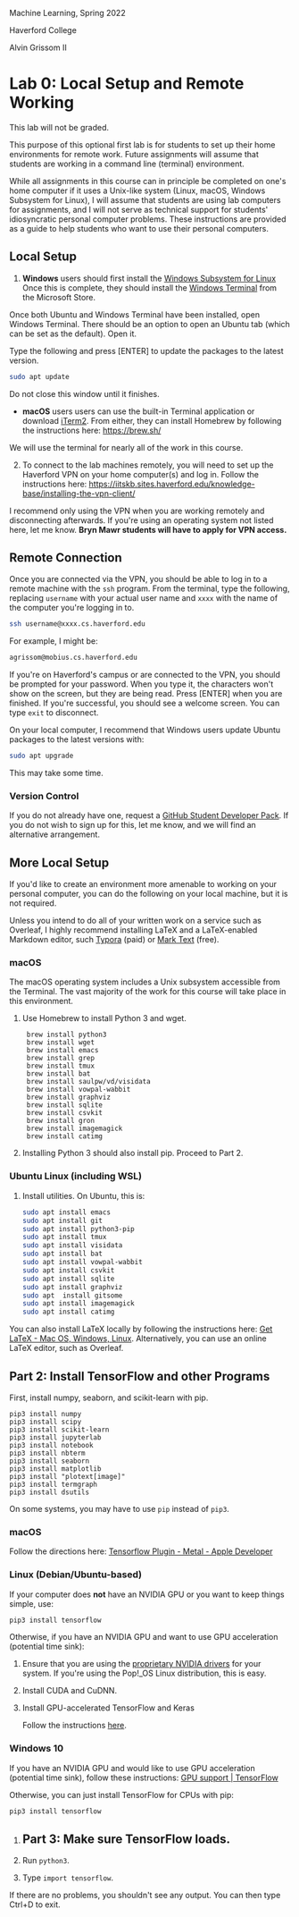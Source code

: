 Machine Learning, Spring 2022

Haverford College

Alvin Grissom II

# Lab 0: Local Setup and Remote Working

This lab will not be graded.

This purpose of this optional first lab is for students to set up their home environments for remote work.  Future assignments will assume that students are working in a command line (terminal) environment. 

While all assignments in this course can in principle be completed on one's home computer if it uses a Unix-like system (Linux, macOS, Windows Subsystem for Linux), I will assume that students are using lab computers for assignments, and I will not serve as technical support for students' idiosyncratic personal computer problems.  These instructions are provided as a guide to help students who want to use their personal computers.

## Local Setup

1. **Windows** users should first install the [Windows Subsystem for Linux](https://docs.microsoft.com/en-us/windows/wsl/install)  Once this is complete, they should install the [Windows Terminal](https://www.microsoft.com/en-us/p/windows-terminal/9n0dx20hk701?activetab=pivot:overviewtab) from the Microsoft Store. 

Once both Ubuntu and Windows Terminal have been installed, open Windows Terminal.  There should be an option to open an Ubuntu tab (which can be set as the default).  Open it.

Type the following and press [ENTER] to update the packages to the latest version.

```bash
sudo apt update
```

Do not close this window until it finishes.

* **macOS** users users can use the built-in Terminal application or download [iTerm2](https://iterm2.com/).  From either, they can install Homebrew by following the instructions here: https://brew.sh/

We will use the terminal for nearly all of the work in this course.

2. To connect to the lab machines remotely, you will need to set up the Haverford VPN on your home computer(s) and log in.  Follow the instructions here: https://iitskb.sites.haverford.edu/knowledge-base/installing-the-vpn-client/

I recommend only using the VPN when you are working remotely and disconnecting afterwards.  If you're using an operating system not listed here, let me know.  **Bryn Mawr students will have to apply for VPN access.**

## Remote Connection

Once you are connected via the VPN, you should be able to log in to a remote machine with the `ssh` program.  From the terminal, type the following, replacing `username` with your actual user name and `xxxx` with the name of the computer you're logging in to.

```bash
ssh username@xxxx.cs.haverford.edu
```

For example, I might be:

```bash
agrissom@mobius.cs.haverford.edu
```

If you're on Haverford's campus or are connected to the VPN, you should be prompted for your password.  When you type it, the characters won't show on the screen, but they are being read.  Press [ENTER] when you are finished.  If you're successful, you should see a welcome screen.  You can type `exit` to disconnect.

On your local computer, I recommend that Windows users update Ubuntu packages to the latest versions with:

```bash
sudo apt upgrade
```

This may take some time.

### Version Control

If you do not already have one, request a [GitHub Student Developer Pack](https://education.github.com/pack).  If you do not wish to sign up for this, let me know, and we will find an alternative arrangement.

## More Local Setup

If you'd like to create an environment more amenable to working on your personal computer, you can do the following on your local machine, but it is not required.

Unless you intend to do all of your written work on a service such as Overleaf, I highly recommend installing LaTeX and a LaTeX-enabled Markdown editor, such  [Typora](http://typora.io) (paid) or [Mark Text](https://marktext.app/) (free).

### macOS

The macOS operating system includes a Unix subsystem accessible from the Terminal.  The vast majority of the work for this course will take  place in this environment.

1. Use Homebrew to install Python 3 and wget.
   
   ```
    brew install python3
    brew install wget
    brew install emacs
    brew install grep
    brew install tmux
    brew install bat
    brew install saulpw/vd/visidata
    brew install vowpal-wabbit
    brew install graphviz
    brew install sqlite
    brew install csvkit
    brew install gron
    brew install imagemagick
    brew install catimg
   ```

2. Installing Python 3 should also install pip.  Proceed to Part 2.

### Ubuntu Linux (including WSL)

1. Install utilities.  On Ubuntu, this is:
   
   ```bash
   sudo apt install emacs
   sudo apt install git
   sudo apt install python3-pip
   sudo apt install tmux
   sudo apt install visidata
   sudo apt install bat
   sudo apt install vowpal-wabbit
   sudo apt install csvkit
   sudo apt install sqlite
   sudo apt install graphviz
   sudo apt  install gitsome
   sudo apt install imagemagick
   sudo apt install catimg
   ```

You can also install LaTeX locally by following the instructions here: [Get LaTeX - Mac OS, Windows, Linux](https://www.latex-project.org/get/).  Alternatively, you can use an online LaTeX editor, such as Overleaf.

## Part 2: Install TensorFlow and other Programs

First, install numpy, seaborn, and scikit-learn with pip.

```
pip3 install numpy 
pip3 install scipy
pip3 install scikit-learn
pip3 install jupyterlab
pip3 install notebook
pip3 install nbterm
pip3 install seaborn 
pip3 install matplotlib
pip3 install "plotext[image]"
pip3 install termgraph
pip3 install dsutils
```

On some systems, you may have to use `pip` instead of `pip3`.

### macOS

Follow the directions here: [Tensorflow Plugin - Metal - Apple Developer](https://developer.apple.com/metal/tensorflow-plugin/)

### Linux (Debian/Ubuntu-based)

If your computer does **not** have an NVIDIA GPU or you want to keep things simple, use:

```bash
pip3 install tensorflow
```

Otherwise, if you have an NVIDIA GPU and want to use GPU acceleration (potential time sink):

1. Ensure that you are using the [proprietary NVIDIA drivers](https://www.nvidia.com/object/unix.html) for your system.  If you're using the Pop!_OS Linux distribution, this is easy.

2. Install CUDA and CuDNN.

3. Install GPU-accelerated TensorFlow and Keras
   
   Follow the instructions [here](https://www.tensorflow.org/install/gpu).

### Windows 10

If you have an NVIDIA GPU and would like to use GPU acceleration (potential time sink), follow these instructions: [GPU support | TensorFlow](https://www.tensorflow.org/install/gpu)

Otherwise, you can just install TensorFlow for CPUs with pip:

```bash
pip3 install tensorflow
```

1. ## Part 3: Make sure TensorFlow loads.

1. Run `python3`.
2. Type `import tensorflow`.

If there are no problems, you shouldn't see any output.  You can then type Ctrl+D to exit.
